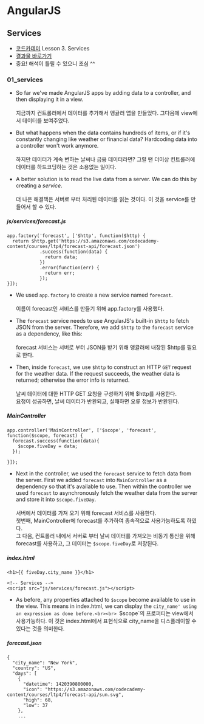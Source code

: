 # AngularJS

## Services 

- [코드카데미](https://www.codecademy.com) Lesson 3. Services
- [결과물 바로가기](https://sharryhong.github.io/TIL/angularjs/03_services)
- 중요! 해석이 틀릴 수 있으니 조심 ^^ 

### 01_services

- So far we've made AngularJS apps by adding data to a controller, and then displaying it in a view. <br><br>
지금까지 컨트롤러에서 데이터를 추가해서 앵귤러 앱을 만들었다. 그다음에 view에서 데이터를 보여주었다. 

- But what happens when the data contains hundreds of items, or if it's constantly changing like weather or financial data? Hardcoding data into a controller won't work anymore.<br><br>
하지만 데이터가 계속 변하는 날씨나 금융 데이터라면? 그럴 땐 더이상 컨트롤러에 데이터를 하드코딩하는 것은 소용없는 일이다. 

- A better solution is to read the live data from a server. We can do this by creating a *service*.<br><br>
더 나은 해결책은 서버로 부터 처리된 데이터를 읽는 것이다. 이 것을 service를 만들어서 할 수 있다. 

##### js/services/forecast.js

```
app.factory('forecast', ['$http', function($http) { 
  return $http.get('https://s3.amazonaws.com/codecademy-content/courses/ltp4/forecast-api/forecast.json') 
            .success(function(data) { 
              return data; 
            }) 
            .error(function(err) { 
              return err; 
            }); 
}]);
```

- We used `app.factory` to create a new service named `forecast`.<br><br>
이름이 forecast인 서비스를 만들기 위해 app.factory를 사용했다. 

- The `forecast` service needs to use AngularJS's built-in `$http` to fetch JSON from the server. Therefore, we add `$http` to the `forecast` service as a dependency, like this: <br><br>
forecast 서비스는 서버로 부터 JSON을 받기 위해 앵귤러에 내장된 $http를 필요로 한다. 

- Then, inside `forecast`, we use `$http` to construct an HTTP `GET` request for the weather data. If the request succeeds, the weather data is returned; otherwise the error info is returned.<br><br>
날씨 데이터에 대한 HTTP GET 요청을 구성하기 위해 $http를 사용한다.<br>
요청이 성공하면, 날씨 데이터가 반환되고, 실패하면 오류 정보가 반환된다. 


##### MainController

```
app.controller('MainController', ['$scope', 'forecast', function($scope, forecast) {
  forecast.success(function(data){
    $scope.fiveDay = data;
  });
  
}]);
```

- Next in the controller, we used the `forecast` service to fetch data from the server. First we added `forecast` into `MainController` as a dependency so that it's available to use. Then within the controller we used `forecast` to asynchronously fetch the weather data from the server and store it into `$scope.fiveDay`.<br><br>
서버에서 데이터를 가져 오기 위해 forecast 서비스를 사용한다.<br>
첫번째, MainController에 forecast를 추가하여 종속적으로 사용가능하도록 하였다. <br>
그 다음, 컨트롤러 내에서 서버로 부터 날씨 데이터를 가져오는 비동기 통신을 위해 forecast를 사용하고, 그 데이터는 `$scope.fiveDay`로 저장된다. 


##### index.html

```
<h1>{{ fiveDay.city_name }}</h1>

<!-- Services -->
<script src="js/services/forecast.js"></script>
```

- As before, any properties attached to `$scope` become available to use in the view. This means in index.html, we can display the `city_name' using an expression as done before.<br><br>
`$scope`의 프로퍼티는 view에서 사용가능하다. 이 것은 index.html에서 표현식으로 city_name을 디스플레이할 수 있다는 것을 의미한다. 


##### forecast.json

```
{
  "city_name": "New York",
  "country": "US",
  "days": [
    {
      "datetime": 1420390800000,
      "icon": "https://s3.amazonaws.com/codecademy-content/courses/ltp4/forecast-api/sun.svg",
      "high": 68,
      "low": 37
    },
    ...
```
